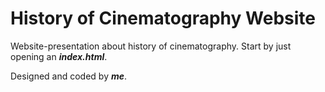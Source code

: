 # History of Cinematography Website
Website-presentation about history of cinematography. Start by just opening an ***index.html***.

Designed and coded by ***me***.
